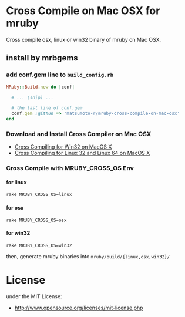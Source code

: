 # Cross Compile on Mac OSX for mruby
Cross compile osx, linux or win32 binary of mruby on Mac OSX.

## install by mrbgems
### add conf.gem line to `build_config.rb`
```ruby
MRuby::Build.new do |conf|

  # ... (snip) ...

  # the last line of conf.gem
  conf.gem :githun => 'matsumoto-r/mruby-cross-compile-on-mac-osx'
end
```

### Download and Install Cross Compiler on Mac OSX
- [Cross Compiling for Win32 on MacOS X](http://crossgcc.rts-software.org/doku.php?id=compiling_for_win32)
- [Cross Compiling for Linux 32 and Linux 64 on MacOS X](http://crossgcc.rts-software.org/doku.php?id=compiling_for_linux)

### Cross Compile with MRUBY_CROSS_OS Env
#### for linux
```
rake MRUBY_CROSS_OS=linux
```
#### for osx
```
rake MRUBY_CROSS_OS=osx
```
#### for win32
```
rake MRUBY_CROSS_OS=win32
```

then, generate mruby binaries into `mruby/build/{linux,osx,win32}/`


# License
under the MIT License:

* http://www.opensource.org/licenses/mit-license.php

